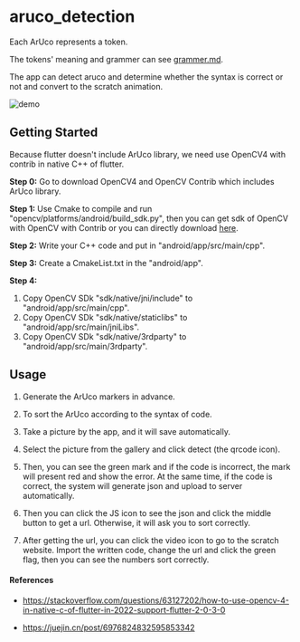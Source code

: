 # aruco_detection

Each ArUco represents a token.

The tokens' meaning and grammer can see [grammer.md](grammer.md).

The app can detect aruco and determine whether the syntax is correct or not and convert to the scratch animation.

![demo](demo3.gif)

## Getting Started

Because flutter doesn't include ArUco library, we need use OpenCV4 with contrib in native C++ of flutter.

**Step 0:** Go to download OpenCV4 and OpenCV Contrib which includes ArUco library.

**Step 1:** Use Cmake to compile and run "opencv/platforms/android/build_sdk.py", then you can get sdk of OpenCV with OpenCV with Contrib or you can directly download [here](https://github.com/Piglet719/OpenCV-android-sdk-with-OpenCV-Contrib.git).

**Step 2:** Write your C++ code and put in "android/app/src/main/cpp".

**Step 3:** Create a CmakeList.txt in the "android/app".

**Step 4:**
1. Copy OpenCV SDk "sdk/native/jni/include" to "android/app/src/main/cpp".
2. Copy OpenCV SDk "sdk/native/staticlibs" to "android/app/src/main/jniLibs".
3. Copy OpenCV SDk "sdk/native/3rdparty" to "android/app/src/main/3rdparty".

## Usage

1. Generate the ArUco markers in advance.

2. To sort the ArUco according to the syntax of code.

3. Take a picture by the app, and it will save automatically.

4. Select the picture from the gallery and click detect (the qrcode icon).

5. Then, you can see the green mark and if the code is incorrect, the mark will present red and show the error. At the same time, if the code is correct, the system will generate json and upload to server automatically.

6. Then you can click the JS icon to see the json and click the middle button to get a url. Otherwise, it will ask you to sort correctly.

7. After getting the url, you can click the video icon to go to the scratch website. Import the written code, change the url and click the green flag, then you can see the numbers sort correctly.

#### References

- https://stackoverflow.com/questions/63127202/how-to-use-opencv-4-in-native-c-of-flutter-in-2022-support-flutter-2-0-3-0

- https://juejin.cn/post/6976824832595853342